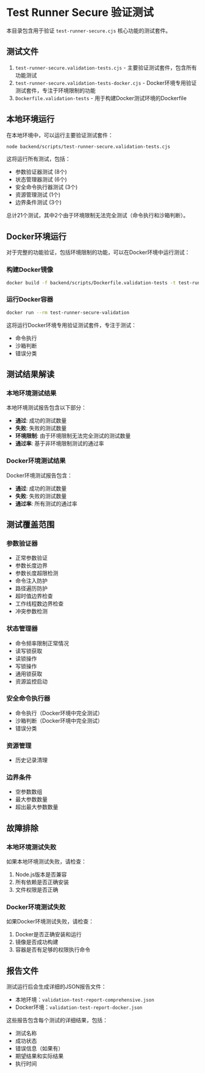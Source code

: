 # Test Runner Secure 验证测试

本目录包含用于验证 `test-runner-secure.cjs` 核心功能的测试套件。

## 测试文件

1. `test-runner-secure.validation-tests.cjs` - 主要验证测试套件，包含所有功能测试
2. `test-runner-secure.validation-tests-docker.cjs` - Docker环境专用验证测试套件，专注于环境限制的功能
3. `Dockerfile.validation-tests` - 用于构建Docker测试环境的Dockerfile

## 本地环境运行

在本地环境中，可以运行主要验证测试套件：

```bash
node backend/scripts/test-runner-secure.validation-tests.cjs
```

这将运行所有测试，包括：
- 参数验证器测试 (8个)
- 状态管理器测试 (6个)
- 安全命令执行器测试 (3个)
- 资源管理测试 (1个)
- 边界条件测试 (3个)

总计21个测试，其中2个由于环境限制无法完全测试（命令执行和沙箱判断）。

## Docker环境运行

对于完整的功能验证，包括环境限制的功能，可以在Docker环境中运行测试：

### 构建Docker镜像

```bash
docker build -f backend/scripts/Dockerfile.validation-tests -t test-runner-secure-validation backend/scripts/
```

### 运行Docker容器

```bash
docker run --rm test-runner-secure-validation
```

这将运行Docker环境专用验证测试套件，专注于测试：
- 命令执行
- 沙箱判断
- 错误分类

## 测试结果解读

### 本地环境测试结果

本地环境测试报告包含以下部分：
- **通过**: 成功的测试数量
- **失败**: 失败的测试数量
- **环境限制**: 由于环境限制无法完全测试的测试数量
- **通过率**: 基于非环境限制测试的通过率

### Docker环境测试结果

Docker环境测试报告包含：
- **通过**: 成功的测试数量
- **失败**: 失败的测试数量
- **通过率**: 所有测试的通过率

## 测试覆盖范围

### 参数验证器
- 正常参数验证
- 参数长度边界
- 参数长度超限检测
- 命令注入防护
- 路径遍历防护
- 超时值边界检查
- 工作线程数边界检查
- 冲突参数检测

### 状态管理器
- 命令频率限制正常情况
- 读写锁获取
- 读锁操作
- 写锁操作
- 通用锁获取
- 资源监控启动

### 安全命令执行器
- 命令执行（Docker环境中完全测试）
- 沙箱判断（Docker环境中完全测试）
- 错误分类

### 资源管理
- 历史记录清理

### 边界条件
- 空参数数组
- 最大参数数量
- 超出最大参数数量

## 故障排除

### 本地环境测试失败

如果本地环境测试失败，请检查：
1. Node.js版本是否兼容
2. 所有依赖是否正确安装
3. 文件权限是否正确

### Docker环境测试失败

如果Docker环境测试失败，请检查：
1. Docker是否正确安装和运行
2. 镜像是否成功构建
3. 容器是否有足够的权限执行命令

## 报告文件

测试运行后会生成详细的JSON报告文件：
- 本地环境：`validation-test-report-comprehensive.json`
- Docker环境：`validation-test-report-docker.json`

这些报告包含每个测试的详细结果，包括：
- 测试名称
- 成功状态
- 错误信息（如果有）
- 期望结果和实际结果
- 执行时间